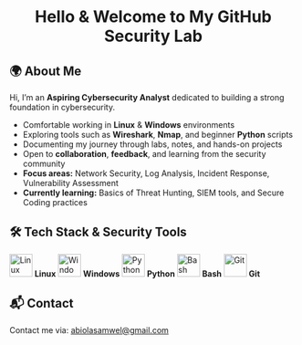 <h1 align="center">Hello & Welcome to My GitHub Security Lab</h1>
<div align="left">

  <h2><strong>🌍 About Me</strong></h2>

  <p>
    Hi, I’m an <strong>Aspiring Cybersecurity Analyst</strong> dedicated to building a strong foundation in cybersecurity.
  </p>

  <ul>
    <li>Comfortable working in <strong>Linux</strong> &amp; <strong>Windows</strong> environments</li>
    <li>Exploring tools such as <strong>Wireshark</strong>, <strong>Nmap</strong>, and beginner <strong>Python</strong> scripts</li>
    <li>Documenting my journey through labs, notes, and hands-on projects</li>
    <li>Open to <strong>collaboration</strong>, <strong>feedback</strong>, and learning from the security community</li>
    <li><strong>Focus areas:</strong> Network Security, Log Analysis, Incident Response, Vulnerability Assessment</li>
    <li><strong>Currently learning:</strong> Basics of Threat Hunting, SIEM tools, and Secure Coding practices</li>
  </ul>

</div>
<h2 align="left"><strong>🛠️ Tech Stack & Security Tools</strong></h2>

<p align="left">
  <img src="https://cdn.jsdelivr.net/gh/devicons/devicon/icons/linux/linux-original.svg" alt="Linux" width="40" height="40"/> <strong>Linux</strong>  
  <img src="https://cdn.jsdelivr.net/gh/devicons/devicon/icons/windows8/windows8-original.svg" alt="Windows" width="40" height="40"/> <strong>Windows</strong>  
  <img src="https://cdn.jsdelivr.net/gh/devicons/devicon/icons/python/python-original.svg" alt="Python" width="40" height="40"/> <strong>Python</strong>  
  <img src="https://cdn.jsdelivr.net/gh/devicons/devicon/icons/bash/bash-original.svg" alt="Bash" width="40" height="40"/> <strong>Bash</strong>  
  <img src="https://cdn.jsdelivr.net/gh/devicons/devicon/icons/git/git-original.svg" alt="Git" width="40" height="40"/> <strong>Git</strong>  
</p>
<div align="left">
  <h2><strong>📬 Contact</strong></h2>
  <p>Contact me via: <a href="mailto:abiolasamwel@gmail.com">abiolasamwel@gmail.com</a></p>
</div>


